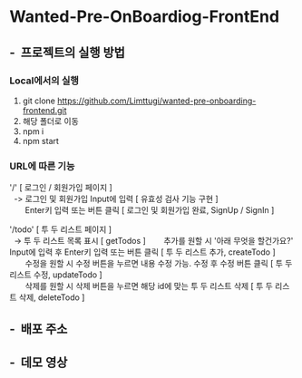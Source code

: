 # Wanted-Pre-OnBoardiog-FrontEnd

## -&nbsp; 프로젝트의 실행 방법

### Local에서의 실행

1. git clone https://github.com/Limttugi/wanted-pre-onboarding-frontend.git
2. 해당 폴더로 이동
3. npm i
4. npm start

### URL에 따른 기능

'/' [ 로그인 / 회원가입 페이지 ]  
&nbsp; -> 로그인 및 회원가입 Input에 입력 [ 유효성 검사 기능 구현 ]  
&nbsp; &nbsp; &nbsp; &nbsp;Enter키 입력 또는 버튼 클릭 [ 로그인 및 회원가입 완료, SignUp / SignIn ]  

'/todo' [ 투 두 리스트 페이지 ]  
&nbsp; -> 투 두 리스트 목록 표시 [ getTodos ]
&nbsp; &nbsp; &nbsp; &nbsp;추가를 원할 시 '아래 무엇을 할건가요?' Input에 입력 후 Enter키 입력 또는 버튼 클릭 [ 투 두 리스트 추가, createTodo ]  
&nbsp; &nbsp; &nbsp; &nbsp;수정을 원할 시 수정 버튼을 누르면 내용 수정 가능. 수정 후 수정 버튼 클릭 [ 투 두 리스트 수정, updateTodo ]  
&nbsp; &nbsp; &nbsp; &nbsp;삭제를 원할 시 삭제 버튼을 누르면 해당 id에 맞는 투 두 리스트 삭제 [ 투 두 리스트 삭제, deleteTodo ]  

## -&nbsp; 배포 주소

## -&nbsp; 데모 영상
